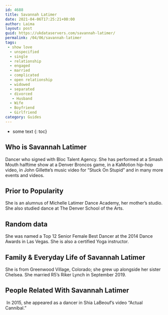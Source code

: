 ```yaml
---
id: 4688
title: Savannah Latimer
date: 2021-04-06T17:25:21+00:00
author: Laima
layout: post
guid: https://ukdataservers.com/savannah-latimer/
permalink: /04/06/savannah-latimer
tags:
 - show love
  - unspecified
  - single
  - relationship
  - engaged
  - married
  - complicated
  - open relationship
  - widowed
  - separated
  - divorced
   - Husband
  - Wife
  - Boyfriend
  - Girlfriend
category: Guides
---
```


* some text
{: toc}


## Who is Savannah Latimer
                  
                  
                  
Dancer who signed with Bloc Talent Agency. She has performed at a Smash Mouth halftime show at a Denver Broncos game, in a KaMotion hip-hop video, in John Gillette&#8217;s music video for &#8220;Stuck On Stupid&#8221; and in many more events and videos.
                  
              
            
              
            
                
                
                
## Prior to Popularity
                  
                  
                  
She is an alumnus of Michelle Latimer Dance Academy, her mother&#8217;s studio. She also studied dance at The Denver School of the Arts.
                  
              
            
              
            
                
                
                
## Random data
                  
                  
                  
She was named a Top 12 Senior Female Best Dancer at the 2014 Dance Awards in Las Vegas. She is also a certified Yoga instructor.
                  
              
            
              
            
                
                
                
## Family & Everyday Life of Savannah Latimer
                  
                  
                  
She is from Greenwood Village, Colorado; she grew up alongside her sister Chelsea. She married R5&#8217;s Riker Lynch in September 2019. 
                  
              
            
              
            
                
                
                
## People Related With Savannah Latimer
                  
                  
                  
 In 2015, she appeared as a dancer in Shia LaBeouf&#8217;s video &#8220;Actual Cannibal.&#8221; 
                  
              
            
              
            
                
              
            
              
              
            
            
              
            
          
          
          
